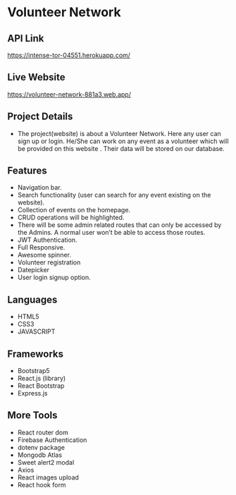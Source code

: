 # Volunteer Network

## API Link

https://intense-tor-04551.herokuapp.com/

## Live Website

https://volunteer-network-881a3.web.app/

## Project Details

- The project(website) is about a Volunteer Network. Here any user can sign up or login. He/She can work on any event as a volunteer which will be provided on this website . Their data will be stored on our database.

## Features

- Navigation bar.
- Search functionality (user can search for any event existing on the website).
- Collection of events on the homepage.
- CRUD operations will be highlighted.
- There will be some admin related routes that can only be accessed by the Admins. A normal user won’t be able to access those routes.
- JWT Authentication.
- Full Responsive.
- Awesome spinner.
- Volunteer registration
- Datepicker
- User login signup option.

## Languages

- HTML5
- CSS3
- JAVASCRIPT

## Frameworks

- Bootstrap5
- React.js (library)
- React Bootstrap
- Express.js

## More Tools

- React router dom
- Firebase Authentication
- dotenv package
- Mongodb Atlas
- Sweet alert2 modal
- Axios
- React images upload
- React hook form
